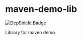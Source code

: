 # maven-demo-lib

[![DepShield Badge](https://depshield.sonatype.org/badges/owner/repository/depshield.svg)](https://depshield.github.io)

Library for maven demo
